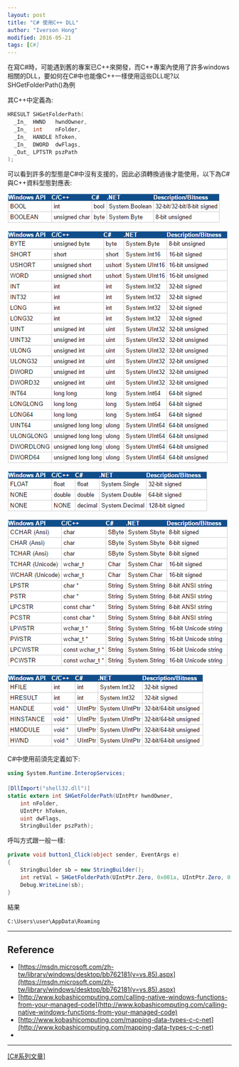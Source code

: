 ```yaml
---
layout: post
title: "C# 使用C++ DLL"
author: "Iverson Hong"
modified: 2016-05-21
tags: [C#]
---
```


在寫C#時，可能遇到舊的專案已C++來開發，而C++專案內使用了許多windows相關的DLL，要如何在C#中也能像C++一樣使用這些DLL呢?以SHGetFolderPath()為例

其C++中定義為:

~~~cpp
HRESULT SHGetFolderPath(
  _In_  HWND   hwndOwner,
  _In_  int    nFolder,
  _In_  HANDLE hToken,
  _In_  DWORD  dwFlags,
  _Out_ LPTSTR pszPath
);
~~~

可以看到許多的型態是C#中沒有支援的，因此必須轉換過後才能使用，以下為C#與C++資料型態對應表:

![](..\images\postImage\CSharp_Import_Cpp_DLL\001.png)

![](..\images\postImage\CSharp_Import_Cpp_DLL\002.png)

![](..\images\postImage\CSharp_Import_Cpp_DLL\003.png)

![](..\images\postImage\CSharp_Import_Cpp_DLL\004.png)

![](..\images\postImage\CSharp_Import_Cpp_DLL\005.png)

C#中使用前須先定義如下:

~~~csharp
using System.Runtime.InteropServices;

[DllImport("shell32.dll")]
static extern int SHGetFolderPath(UIntPtr hwndOwner,
    int nFolder,
    UIntPtr hToken,
    uint dwFlags,
    StringBuilder pszPath);
~~~

呼叫方式跟一般一樣:

~~~csharp
private void button1_Click(object sender, EventArgs e)
{
    StringBuilder sb = new StringBuilder();
    int retVal = SHGetFolderPath(UIntPtr.Zero, 0x001a, UIntPtr.Zero, 0, sb);
    Debug.WriteLine(sb);
}
~~~

結果
    
    C:\Users\user\AppData\Roaming

----------

## Reference ##

- [https://msdn.microsoft.com/zh-tw/library/windows/desktop/bb762181(v=vs.85).aspx](https://msdn.microsoft.com/zh-tw/library/windows/desktop/bb762181(v=vs.85).aspx)
- [http://www.kobashicomputing.com/calling-native-windows-functions-from-your-managed-code](http://www.kobashicomputing.com/calling-native-windows-functions-from-your-managed-code)
- [http://www.kobashicomputing.com/mapping-data-types-c-c-net](http://www.kobashicomputing.com/mapping-data-types-c-c-net)
- 

----------

[[C#系列文章]](http://iverson127.github.io/tags/#C#)